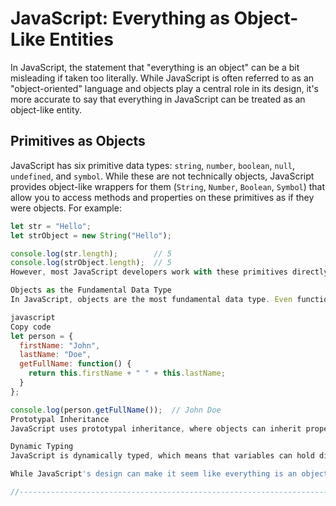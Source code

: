 # JavaScript: Everything as Object-Like Entities

In JavaScript, the statement that "everything is an object" can be a bit misleading if taken too literally. While JavaScript is often referred to as an "object-oriented" language and objects play a central role in its design, it's more accurate to say that everything in JavaScript can be treated as an object-like entity.

## Primitives as Objects

JavaScript has six primitive data types: `string`, `number`, `boolean`, `null`, `undefined`, and `symbol`. While these are not technically objects, JavaScript provides object-like wrappers for them (`String`, `Number`, `Boolean`, `Symbol`) that allow you to access methods and properties on these primitives as if they were objects. For example:

```javascript
let str = "Hello";
let strObject = new String("Hello");

console.log(str.length);        // 5
console.log(strObject.length);  // 5
However, most JavaScript developers work with these primitives directly rather than using their object wrappers.

Objects as the Fundamental Data Type
In JavaScript, objects are the most fundamental data type. Even functions and arrays are objects. This means that you can add properties and methods to almost everything in JavaScript. For example:

javascript
Copy code
let person = {
  firstName: "John",
  lastName: "Doe",
  getFullName: function() {
    return this.firstName + " " + this.lastName;
  }
};

console.log(person.getFullName());  // John Doe
Prototypal Inheritance
JavaScript uses prototypal inheritance, where objects can inherit properties and methods from other objects. This inheritance mechanism makes it seem like everything is an object because you can extend and modify existing objects easily.

Dynamic Typing
JavaScript is dynamically typed, which means that variables can hold different types of values at different times. This flexibility is possible because everything can be treated as an object-like entity.

While JavaScript's design can make it seem like everything is an object or can behave like an object, it's essential to understand the distinction between primitive values and objects. The ability to treat primitives as objects when needed and leverage prototypal inheritance is one of the strengths of the language, allowing for great flexibility and expressive power.

//----------------------------------------------------------------------------------------------




